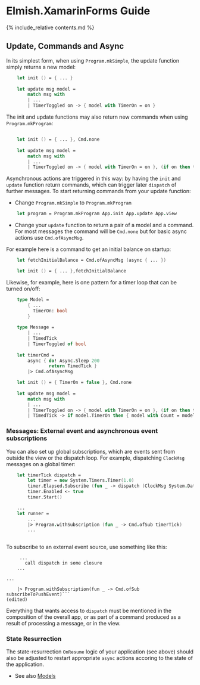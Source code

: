 Elmish.XamarinForms Guide
=======

{% include_relative contents.md %}

Update, Commands and Async
------

In its simplest form, when using `Program.mkSimple`, the update function simply returns a new model:
```fsharp
    let init () = { ... }
    
    let update msg model =
        match msg with
        | ...
        | TimerToggled on -> { model with TimerOn = on }
```
The init and update functions may also return new commands when using `Program.mkProgram`:
```fsharp

    let init () = { ... }, Cmd.none
    
    let update msg model =
        match msg with
        | ...
        | TimerToggled on -> { model with TimerOn = on }, (if on then timerCmd else Cmd.none)
```
Asynchronous actions are triggered in this way: by having the `init` and `update` function return commands,
which can trigger later `dispatch` of further messages. To start returning commands from your update function:

* Change `Program.mkSimple` to `Program.mkProgram`

```fsharp
    let program = Program.mkProgram App.init App.update App.view
```

* Change your `update` function to return a pair of a model and a command. For most messages the command will be `Cmd.none` but for basic async actions use `Cmd.ofAsyncMsg`.

For example here is a command to get an initial balance on startup:
```fsharp
    let fetchInitialBalance = Cmd.ofAsyncMsg (async { ... })

    let init () = { ... },fetchInitialBalance
```
Likewise, for example, here is one pattern for a timer loop that can be turned on/off:

```fsharp
    type Model = 
        { ...
          TimerOn: bool 
        }
        
    type Message = 
        | ...
        | TimedTick
        | TimerToggled of bool
        
    let timerCmd = 
        async { do! Async.Sleep 200
                return TimedTick }
        |> Cmd.ofAsyncMsg

    let init () = { TimerOn = false }, Cmd.none
    
    let update msg model =
        match msg with
        | ...
        | TimerToggled on -> { model with TimerOn = on }, (if on then timerCmd else Cmd.none)
        | TimedTick -> if model.TimerOn then { model with Count = model.Count + model.Step }, timerCmd else model, Cmd.none
```


### Messages: External event and asynchronous event subscriptions

You can also set up global subscriptions, which are events sent from outside the view or the dispatch loop. For example, dispatching `ClockMsg` messages on a global timer:
```fsharp
    let timerTick dispatch =
        let timer = new System.Timers.Timer(1.0)
        timer.Elapsed.Subscribe (fun _ -> dispatch (ClockMsg System.DateTime.Now)) |> ignore
        timer.Enabled <- true
        timer.Start()

    ...
    let runner = 
        ...
        |> Program.withSubscription (fun _ -> Cmd.ofSub timerTick)
        ...
        
```
To subscribe to an external event source, use something like this:
```let subscribeToPushEvent disptach = 
     ...
       call dispatch in some closure
    ...

...

    |> Program.withSubscription(fun _ -> Cmd.ofSub subscribeToPushEvent)```
(edited)
```

Everything that wants access to `dispatch` must be mentioned in the composition of the overall app, or as part of a command produced as a result of processing a message, or in the view.

### State Resurrection

The state-resurrection `OnResume` logic of your application (see above) should also be adjusted to restart
appropriate `async` actions accoring to the state of the application.

* See also [Models](models.md)